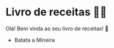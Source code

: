 # Livro de receitas :woman_cook:

Olá! Bem vinda ao seu livro de receitas! :call_me_hand:

- Batata a Mineira

